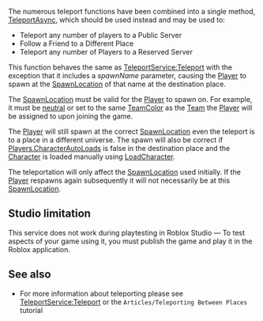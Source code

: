 The numerous teleport functions have been combined into a single method, [TeleportAsync](https://developer.roblox.com/en-us/api-reference/function/TeleportService/TeleportAsync), which should be used instead and may be used to:

*   Teleport any number of players to a Public Server
*   Follow a Friend to a Different Place
*   Teleport any number of Players to a Reserved Server

This function behaves the same as [TeleportService:Teleport](https://developer.roblox.com/en-us/api-reference/function/TeleportService/Teleport) with the exception that it includes a _spawnName_ parameter, causing the [Player](https://developer.roblox.com/en-us/api-reference/class/Player) to spawn at the [SpawnLocation](https://developer.roblox.com/en-us/api-reference/class/SpawnLocation) of that name at the destination place.

The [SpawnLocation](https://developer.roblox.com/en-us/api-reference/class/SpawnLocation) must be valid for the [Player](https://developer.roblox.com/en-us/api-reference/class/Player) to spawn on. For example, it must be [neutral](https://developer.roblox.com/en-us/api-reference/property/SpawnLocation/Neutral) or set to the same [TeamColor](https://developer.roblox.com/en-us/api-reference/property/SpawnLocation/TeamColor) as the [Team](https://developer.roblox.com/en-us/api-reference/class/Team) the [Player](https://developer.roblox.com/en-us/api-reference/class/Player) will be assigned to upon joining the game.

The [Player](https://developer.roblox.com/en-us/api-reference/class/Player) will still spawn at the correct [SpawnLocation](https://developer.roblox.com/en-us/api-reference/class/SpawnLocation) even the teleport is to a place in a different universe. The spawn will also be correct if [Players.CharacterAutoLoads](https://developer.roblox.com/en-us/api-reference/property/Players/CharacterAutoLoads) is false in the destination place and the [Character](https://developer.roblox.com/en-us/api-reference/property/Player/Character) is loaded manually using [LoadCharacter](https://developer.roblox.com/en-us/api-reference/function/Player/LoadCharacter).

The teleportation will only affect the [SpawnLocation](https://developer.roblox.com/en-us/api-reference/class/SpawnLocation) used initially. If the [Player](https://developer.roblox.com/en-us/api-reference/class/Player) respawns again subsequently it will not necessarily be at this [SpawnLocation](https://developer.roblox.com/en-us/api-reference/class/SpawnLocation).

Studio limitation
-----------------

This service does not work during playtesting in Roblox Studio — To test aspects of your game using it, you must publish the game and play it in the Roblox application.

See also
--------

*   For more information about teleporting please see [TeleportService:Teleport](https://developer.roblox.com/en-us/api-reference/function/TeleportService/Teleport) or the `Articles/Teleporting Between Places` tutorial
